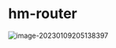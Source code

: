 # hm-router

![image-20230109205138397](https://photo-album-1314189846.cos.ap-shanghai.myqcloud.com/202301092051491.png)
